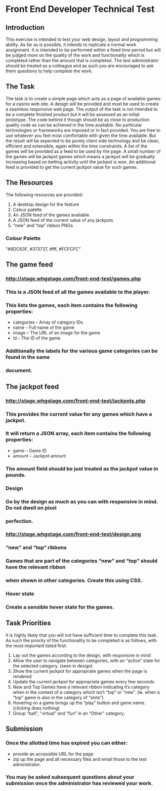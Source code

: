 # Front End Developer Technical Test

## Introduction

This exercise is intended to test your web design, layout and programming ability. As far as is possible, it intends to
replicate a normal work assignment. It is intended to be performed within a fixed time period but will be judged more on
the quality of the work and functionality which is completed rather than the amount that is completed. The test
administrator should be treated as a colleague and as such you are encouraged to ask them questions to help complete the
work.

## The Task

The task is to create a simple page which acts as a page of available games for a casino web site. A design will be
provided and must be used to create a seamless responsive web page. The output of the task is not intended to be a
complete finished product but it will be assessed as an initial prototype. The code behind it though should be as close
to production quality code as can be achieved in the time available. No particular technologies or frameworks are
imposed or in fact provided. You are free to use whatever you feel most comfortable with given the time available. But
the result will be expected to be purely client side technology and be clean, efficient and extensible, again within the
time constraints. A list of the games will be provided as a feed to be used by the page. A small number of the games
will be jackpot games which means a jackpot will be gradually increasing based on betting activity until the jackpot is
won. An additional feed is provided to get the current jackpot value for such games.

## The Resources

The following resources are provided:

1. A desktop design for the feature
2. Colour palette
3. An JSON feed of the games available
4. A JSON feed of the current value of any jackpots
5. “new” and “top” ribbon PNGs

### Colour Palette

"#8DC63F, #373737, #fff, #FCFCFC"

## The game feed

### http://stage.whgstage.com/front-end-test/games.php

### This is a JSON feed of all the games available to the player.

### This lists the games, each item contains the following properties:

- ​categories – Array of category IDs
- ​name – Full name of the game
- ​image – The URL of an image for the game
- ​id – The ID of the game

### Additionally the labels for the various game categories can be found in the same

### document.

## The jackpot feed

### http://stage.whgstage.com/front-end-test/jackpots.php

### This provides the current value for any games which have a jackpot.

### It will return a JSON array, each item contains the following properties:

- ​game – Game ID
- ​amount – Jackpot amount

### The amount field should be just treated as the jackpot value in pounds.

### Design

### Go by the design as much as you can with responsive in mind. Do not dwell on pixel

### perfection.

### http://stage.whgstage.com/front-end-test/design.png

### “new” and “top” ribbons

### Games that are part of the categories “new” and “top” should have the relevant ribbon

### when shown in other categories. Create this using CSS.

### Hover state

### Create a sensible hover state for the games.

## Task Priorities

It is highly likely that you will not have sufficient time to complete this task. As such the priority of the
functionality to be completed is as follows, with the most important listed first:

1. Lay out the games according to the design, with responsive in mind
2. Allow the user to navigate between categories, with an “active” state for the selected category. (seen in design)
3. Show the current jackpot for appropriate games when the page is rendered
4. Update the current jackpot for appropriate games every few seconds
5. New and Top Games have a relevant ribbon indicating it’s category when in the context of a category which isn’t “top”
   or “new”. (ie. when a “top” game is also in the category of “slots”)
6. Hovering on a game brings up the “play” button and game name. (clicking does nothing)
7. Group “ball”, “virtual” and “fun” in an “Other” category.

## Submission

### Once the allotted time has expired you can either:

- provide an accessible URL for the page
- zip up the page and all necessary files and email those to the test administrator.

### You may be asked subsequent questions about your submission once the administrator has reviewed your work.


